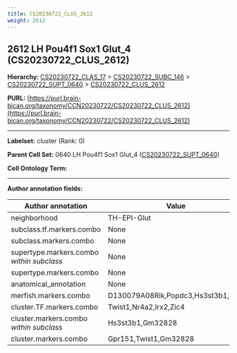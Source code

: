 ```yaml
---
title: CS20230722_CLUS_2612
weight: 2612
---
```

## 2612 LH Pou4f1 Sox1 Glut_4 (CS20230722_CLUS_2612)
<b>Hierarchy: </b>
[CS20230722_CLAS_17](../CS20230722_CLAS_17) >
[CS20230722_SUBC_146](../CS20230722_SUBC_146) >
[CS20230722_SUPT_0640](../CS20230722_SUPT_0640) >
[CS20230722_CLUS_2612](../CS20230722_CLUS_2612)

**PURL:** [https://purl.brain-bican.org/taxonomy/CCN20230722/CS20230722_CLUS_2612](https://purl.brain-bican.org/taxonomy/CCN20230722/CS20230722_CLUS_2612)

---


**Labelset:** cluster (Rank: 0)

**Parent Cell Set:** 0640 LH Pou4f1 Sox1 Glut_4 ([CS20230722_SUPT_0640](../CS20230722_SUPT_0640))



**Cell Ontology Term:** 

[MARKER GENES.]: #


---

[TRANSFERRED ANNOTATIONS.]: #


[AUTHOR ANNOTATION FIELDS.]: #


**Author annotation fields:**

| Author annotation | Value |
|-------------------|-------|
|neighborhood|TH-EPI-Glut|
|subclass.tf.markers.combo|None|
|subclass.markers.combo|None|
|supertype.markers.combo _within subclass_|None|
|supertype.markers.combo|None|
|anatomical_annotation|None|
|merfish.markers.combo|D130079A08Rik,Popdc3,Hs3st3b1,Zic4|
|cluster.TF.markers.combo|Twist1,Nr4a2,Irx2,Zic4|
|cluster.markers.combo _within subclass_|Hs3st3b1,Gm32828|
|cluster.markers.combo|Gpr151,Twist1,Gm32828|
